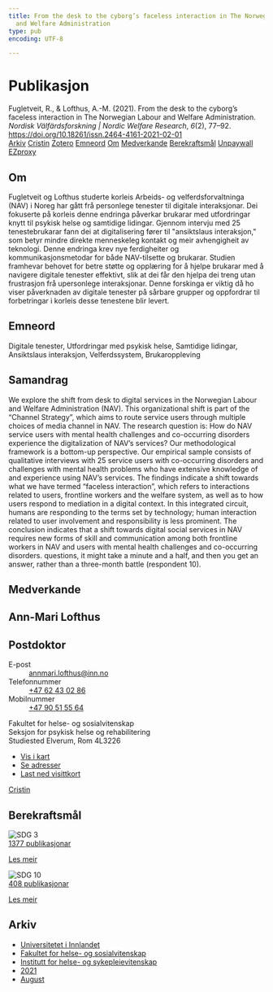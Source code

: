 ```yaml
---
title: From the desk to the cyborg’s faceless interaction in The Norwegian Labour
  and Welfare Administration
type: pub
encoding: UTF-8

---
```

<h1>Publikasjon</h1>
<article id="csl-bib-container-RLJ6AGHU" class="csl-bib-container">
  <div class="csl-bib-body"> <div class="csl-entry">Fugletveit, R., &#38; Lofthus, A.-M. (2021). From the desk to the cyborg’s faceless interaction in The Norwegian Labour and Welfare Administration. <i>Nordisk Välfärdsforskning | Nordic Welfare Research</i>, <i>6</i>(2), 77–92. <a href="https://doi.org/10.18261/issn.2464-4161-2021-02-01">https://doi.org/10.18261/issn.2464-4161-2021-02-01</a></div> </div>
  <div class="csl-bib-buttons">
    <a href="#taxonomy-article-RLJ6AGHU" alt="archive" class="csl-bib-button">Arkiv</a>
    <a href="https://app.cristin.no/results/show.jsf?id=1924343" alt="Cristin" class="csl-bib-button">Cristin</a>
    <a href="http://zotero.org/groups/5881554/items/RLJ6AGHU" alt="Zotero" class="csl-bib-button">Zotero</a>
    <a href="#keywords-article-RLJ6AGHU" alt="keywords" class="csl-bib-button">Emneord</a>
    <a href="#about-article-RLJ6AGHU" alt="about_pub" class="csl-bib-button">Om</a>
    <a href="#contributors-article-RLJ6AGHU" alt="contributors" class="csl-bib-button">Medverkande</a>
    <a href="#sdg-article-RLJ6AGHU" alt="sdg" class="csl-bib-button">Berekraftsmål</a>
    <a href="https://doi.org/10.18261/issn.2464-4161-2021-02-01" alt="Unpaywall" class="csl-bib-button">Unpaywall</a>
    <a href="https://doi.org/10.18261/issn.2464-4161-2021-02-01" alt="EZproxy" class="csl-bib-button">EZproxy</a>
  </div>
  <div id="csl-bib-meta-container-RLJ6AGHU"></div>
</article>
<div id="csl-bib-meta-RLJ6AGHU" class="csl-bib-meta">
  <article id="about-article-RLJ6AGHU" class="about_pub-article">
    <h1>Om</h1>
    Fugletveit og Lofthus studerte korleis Arbeids- og velferdsforvaltninga (NAV) i Noreg har gått frå personlege tenester til digitale interaksjonar. Dei fokuserte på korleis denne endringa påverkar brukarar med utfordringar knytt til psykisk helse og samtidige lidingar. Gjennom intervju med 25 tenestebrukarar fann dei at digitalisering fører til "ansiktslaus interaksjon," som betyr mindre direkte menneskeleg kontakt og meir avhengigheit av teknologi. Denne endringa krev nye ferdigheiter og kommunikasjonsmetodar for både NAV-tilsette og brukarar. Studien framhevar behovet for betre støtte og opplæring for å hjelpe brukarar med å navigere digitale tenester effektivt, slik at dei får den hjelpa dei treng utan frustrasjon frå upersonlege interaksjonar. Denne forskinga er viktig då ho viser påverknaden av digitale tenester på sårbare grupper og oppfordrar til forbetringar i korleis desse tenestene blir levert.
  </article>
  <article id="keywords-article-RLJ6AGHU" class="keywords-article">
    <h1>Emneord</h1>
    Digitale tenester, Utfordringar med psykisk helse, Samtidige lidingar, Ansiktslaus interaksjon, Velferdssystem, Brukaroppleving
  </article>
  <article id="abstract-article-RLJ6AGHU" class="abstract-article">
    <h1>Samandrag</h1>
    We explore the shift from desk to digital services in the Norwegian Labour and Welfare Administration (NAV). This organizational shift is part of the “Channel Strategy”, which aims to route service users through multiple choices of media channel in NAV. The research question is: How do NAV service users with mental health challenges and co-occurring disorders experience the digitalization of NAV’s services? Our methodological framework is a bottom-up perspective. Our empirical sample consists of qualitative interviews with 25 service users with co-occurring disorders and challenges with mental health problems who have extensive knowledge of and experience using NAV’s services. The findings indicate a shift towards what we have termed “faceless interaction”, which refers to interactions related to users, frontline workers and the welfare system, as well as to how users respond to mediation in a digital context. In this integrated circuit, humans are responding to the terms set by technology; human interaction related to user involvement and responsibility is less prominent. The conclusion indicates that a shift towards digital social services in NAV requires new forms of skill and communication among both frontline workers in NAV and users with mental health challenges and co-occurring disorders. questions, it might take a minute and a half, and then you get an answer, rather than a three-month battle (respondent 10).
  </article>
  <article id="contributors-article-RLJ6AGHU" class="contributors-article">
    <h1>Medverkande</h1>
    <div class="personas"> <div class="vrtx-hinn-person-card"> <div class="photo"> <i class="lar la-user-circle missing-person"></i> </div> <div class="info"> <hgroup><h1>Ann-Mari Lofthus</h1> <h2>Postdoktor</h2> </hgroup><dl> <dt>E-post</dt> <dd> <a href="mailto:annmari.lofthus@inn.no">annmari.lofthus@inn.no</a> </dd> <dt>Telefonnummer</dt> <dd><a href="tel:+4762430286"> +47 62 43 02 86 </a></dd> <dt>Mobilnummer</dt> <dd><a href="tel:+4790515564"> +47 90 51 55 64 </a></dd> </dl> <p> Fakultet for helse- og sosialvitenskap<br> Seksjon for psykisk helse og rehabilitering<br> Studiested Elverum, Rom 4L3226 </p> <ul class="vrtx-hinn-links"> <li><a href="https://www.google.com/maps?q=60.88177,11.53669">Vis i kart</a></li> <li><a href="https://www.inn.no/finn-en-ansatt/annmari-lofthus.html#vrtx-hinn-addresses">Se adresser</a></li> <li><a href="https://www.inn.no/finn-en-ansatt/annmari-lofthus.html?vrtx=vcf">Last ned visittkort</a></li> </ul> </div> </div> <a href="https://app.cristin.no/persons/show.jsf?id=425576" alt="Cristin URL" class="personas-cristin">Cristin</a> </div>
  </article>
  <article id="sdg-article-RLJ6AGHU" class="sdg-article">
    <h1>Berekraftsmål</h1>
    <div class="sdg-container"><div id="sdg3" class="sdg">
        <img src="{{< params subfolder >}}images/sdg/sdg03_nn.png" class="image" alt="SDG 3">
        <div class="sdg-overlay">
          <a href="{{< params subfolder >}}nn/archive/?sdg=3#archive" class="sdg-publication-count"><span>1377</span> publikasjonar</a>
          <p><a href="https://fn.no/om-fn/fns-baerekraftsmaal/god-helse-og-livskvalitet?lang=nno-NO" class="sdg-read-more">Les meir</a></p>
        </div>
      </div> <div id="sdg10" class="sdg">
        <img src="{{< params subfolder >}}images/sdg/sdg10_nn.png" class="image" alt="SDG 10">
        <div class="sdg-overlay">
          <a href="{{< params subfolder >}}nn/archive/?sdg=10#archive" class="sdg-publication-count"><span>408</span> publikasjonar</a>
          <p><a href="https://fn.no/om-fn/fns-baerekraftsmaal/mindre-ulikhet?lang=nno-NO" class="sdg-read-more">Les meir</a></p>
        </div>
      </div></div>
  </article>
  <article id="taxonomy-article-RLJ6AGHU" class="taxonomy-article">
    <h1>Arkiv</h1>
    <ul>
      <li><a href="{{< params subfolder >}}nn/archive/?key=3DCRN523">Universitetet i Innlandet</a></li>
      <li><a href="{{< params subfolder >}}nn/archive/?key=IDKFS3MX">Fakultet for helse- og sosialvitenskap</a></li>
      <li><a href="{{< params subfolder >}}nn/archive/?key=GTV4ECMZ">Institutt for helse- og sykepleievitenskap</a></li>
      <li><a href="{{< params subfolder >}}nn/archive/?key=4IUS5XY3">2021</a></li>
      <li><a href="{{< params subfolder >}}nn/archive/?key=GVSG3L3W">August</a></li>
    </ul>
  </article>
</div>
